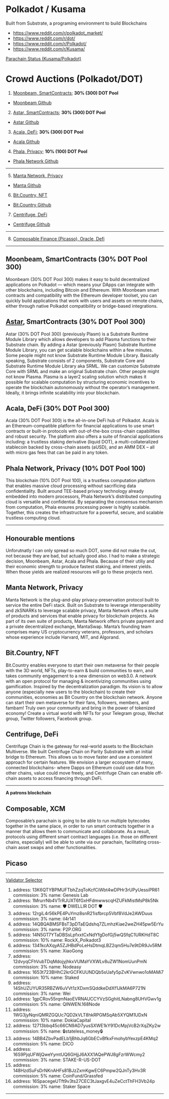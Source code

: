 # Polkadot / Kusama
Built from Substrate, a programing environment to build Blockchains


- https://www.reddit.com/r/polkadot_market/
- https://www.reddit.com/r/dot/
- https://www.reddit.com/r/Polkadot/
- https://www.reddit.com/r/Kusama/


[Parachain Status (Kusama/Polkadot)](https://parachains.info/)

# Crowd Auctions (Polkadot/DOT)

1. [Moonbeam, SmartContracts](https://parachains.info/details/moonbeam/); **30% (300) DOT Pool**
  - [Moonbeam Github](https://github.com/PureStake/moonbeam)
2. [Astar, SmartContracts](https://parachains.info/details/astar); **30% (300) DOT Pool**
  - [Astar Github](https://github.com/PlasmNetwork/Astar)
3. [Acala, DeFi](https://parachains.info/details/acala_network/); **30% (300) DOT Pool**
  - [Acala Github](https://github.com/AcalaNetwork/Acala)
4. [Phala, Privacy](https://parachains.info/details/phala_network); **10% (100) DOT Pool**
  - [Phala Network Github](https://github.com/Phala-Network/phala-blockchain)
---
5. [Manta Network, Privacy](https://parachains.info/details/manta_network/)
  - [Manta Github](https://github.com/Manta-Network/Manta)
6. [Bit.Country, NFT](https://parachains.info/details/bit_country)
  - [Bit.Country Github](https://github.com/bit-country/Metaverse-Network)
7. [Centrifuge, DeFi](https://parachains.info/details/centrifuge/)
  - [Centrifuge Github](https://github.com/centrifuge/centrifuge-chain/)
---
8. [Composable Finance (Picasso), Oracle, Defi](https://www.composable.finance/)

---
## Moonbeam, SmartContracts (30% DOT Pool 300) 
Moonbeam (30% DOT Pool 300) makes it easy to build decentralized applications on Polkadot — which means your DApps can integrate with other blockchains, including Bitcoin and Ethereum. With Moonbeam smart contracts and compatibility with the Ethereum developer toolset, you can quickly build applications that work with users and assets on remote chains, either through native Polkadot compatibility or bridge-based integrations.


## [Astar](https://astar.network/), SmartContracts (30% DOT Pool 300)
Astar (30% DOT Pool 300) (previously Plasm) is a Substrate Runtime Module Library which allows developers to add Plasma functions to their Substrate chain. By adding a Astar (previously Plasm) Substrate Runtime Module Library, you can get scalable blockchains within a few minutes. Some people might not know Substrate Runtime Module Library. Basically speaking, Substrate consists of 2 components, Substrate Core and Substrate Runtime Module Library aka SRML. We can customize Substrate Core with SRML and make an original Substrate chain. Other people might not know Plasma. Plasma is a layer2 scaling solution which makes it possible for scalable computation by structuring economic incentives to operate the blockchain autonomously without the operator’s management. Ideally, it brings infinite scalability into your blockchain.

## Acala, DeFi (30% DOT Pool 300)
Acala (30% DOT Pool 300) is the all-in-one DeFi hub of Polkadot. Acala is an Ethereum-compatible platform for financial applications to use smart contracts or built-in protocols with out-of-the-box cross-chain capabilities and robust security. The platform also offers a suite of financial applications including: a trustless staking derivative (liquid DOT), a multi-collateralized stablecoin backed by cross-chain assets (aUSD), and an AMM DEX – all with micro gas fees that can be paid in any token.

## Phala Network, Privacy (10% DOT Pool 100)
This blockchain (10% DOT Pool 100), is a trustless computation platform that enables massive cloud processing without sacrificing data confidentiality. Built around TEE-based privacy technology already embedded into modern processors, Phala Network’s distributed computing cloud is versatile and confidential. By separating the consensus mechanism from computation, Phala ensures processing power is highly scalable. Together, this creates the infrastructure for a powerful, secure, and scalable trustless computing cloud.

---
## Honourable mentions
Unforutnatly I can only spread so much DOT, some did not make the cut, not because they are bad, but actually good also.  I had to make a strategic decision, Moonbeam, Astar, Acala and Phala.  Because of their utiliy and their economic strength to produce fastest staking, and interest yields.  When those yields are realized resources will go to these projects next.

## Manta Network, Privacy 
Manta Network is the plug-and-play privacy-preservation protocol built to service the entire DeFi stack. Built on Substrate to leverage interoperability and zkSNARKs to leverage scalable privacy, Manta Network offers a suite of products and services that enable privacy for blockchain projects. As part of its own suite of products, Manta Network offers private payment and a private decentralized exchange, MantaSwap. Manta’s founding team comprises many US cryptocurrency veterans, professors, and scholars whose experience include Harvard, MIT, and Algorand. 

## Bit.Country, NFT
Bit.Country enables everyone to start their own metaverse for their people with the 3D world, NFTs, play-to-earn & build communities to earn, and takes community engagement to a new dimension on web3.0.  A network with an open protocol for managing & incentivizing communities using gamification. Inspired by the decentralization paradigm. Its vision is to allow anyone (especially new users to the blockchain) to create their communities, economies as Bit Country on the blockchain network.  Anyone can start their own metaverse for their fans, followers, members, and fambam! Truly own your community and bring in the power of tokenized economy! Create a virtual world with NFTs for your Telegram group, Wechat group, Twitter followers, Facebook group.

## Centrifuge, DeFi
Centrifuge Chain is the gateway for real-world assets to the Blockchain Multiverse. We built Centrifuge Chain on Parity Substrate with an initial bridge to Ethereum. This allows us to move faster and use a consistent approach for certain features. We envision a larger ecosystem of many, connected blockchains- where Dapps on Ethereum could use data from other chains, value could move freely, and Centrifuge Chain can enable off-chain assets to access financing through DeFi.


---
**A patrons blockchain**
## Composable, XCM
Composable’s parachain is going to be able to run multiple bytecodes together in the same place, in order to run smart contracts together in a manner that allows them to communicate and collaborate. As a result, protocols using different smart contract languages (i.e. those on different chains, especially) will be able to unite via our parachain, facilitating cross-chain asset swaps and other functionalities.

## Picaso
---
[Validator Selector](https://github.com/James-Sangalli/dot-validator-selector)

1. address: 13K6QTYBPMUFTbhZzqToKcfCiWbt4wDPHr3rUPyUessiPR61 commission: 3% name: Genesis Lab
2. address: 1MrurrNb4VTrRJUXT6fGxHFdmwwscqHZUFkMistMsP8k5Nk commission: 3% name: 🛡 DWELLIR DOT 🛡
3. address: 12rgiL4r56kPE4PuYmz8snR21isfbrcp5Vbf8VdJe2AWDuus commission: 3% name: il4r141
4. address: 14QBQABMSFBsT3pDTaEQdshq7ZLmhzKiae2weZH45pw5ErYu commission: 3% name: P2P.ORG
5. address: 14N5GT7YTaDBSsLpfxxtCxNdYfgDofGj5wQSfqC1URKHdT8C commission: 10% name: RockX_Polkadot3
6. address: 1341kcAXqyA5ZJHBdPoLeHsDtmqLBZ2qm5Hu7e9tDR9Jv5RM commission: 5% name: XiaoGong
7. address: 12dvyqCFhVubTDqMdojyjhkxVUMaYVXWLv8uZW1NomUunPmN commission: 3% name: Nodeasy
8. address: 1653t723BHhC2krGCFKUUNDQb5sUafy5pZvKVwnwo1oMAMi7 commission: 10% name: Staked
9. address: 14ShUZUYUR35RBZW6uVVt1zXDxmSQddkeDdXf1JkMA6P721N commission: 3% name: Wei
10. address: 1gpCRov55rqmNaoEVRNAUCCYVzSGghitLNabng8UHVGwv1g commission: 5% name: QINWEN.168Node
11. address: 1WG3jyNqniQMRZGQUc7QD2kVLT8hkRPGMSqAb5XYQM1UDxN commission: 10% name: DokiaCapital
12. address: 12713bbq45c66CN9AD7yusSXWE1kY91DcMpjVcB2rXqZKy2w commission: 5% name: 🔒stateless_money🔒
13. address: 14BB4ZbvPadELb1jBhbJq6GbECvBfkxFmohybYexzpE4KMq2 commission: 5% name: DICO
14. address: 16S9PjqUFWjQweYymtUQ6GHjjJ6AXX1AQePWJ8gFzrWWcmy2 commission: 3% name: STAKE-R-US-DOT
15. address: 148HzdSuFsDrNKnAHFs81BJzZxmKgwEC6Pmpw2QJnTy3Hv3R commission: 5% name: CoinFund/Grassfed
16. address: 16SpacegeUTft9v3ts27CEC3tJaxgvE4uZeCctThFH3Vb24p commission: 3% name: Staker Space

---
